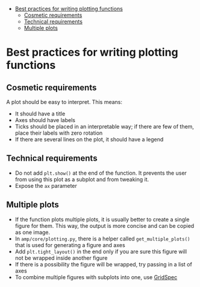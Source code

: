 

<!-- toc -->

- [Best practices for writing plotting functions](#best-practices-for-writing-plotting-functions)
  * [Cosmetic requirements](#cosmetic-requirements)
  * [Technical requirements](#technical-requirements)
  * [Multiple plots](#multiple-plots)

<!-- tocstop -->

# Best practices for writing plotting functions

## Cosmetic requirements

A plot should be easy to interpret. This means:

- It should have a title
- Axes should have labels
- Ticks should be placed in an interpretable way; if there are few of them,
  place their labels with zero rotation
- If there are several lines on the plot, it should have a legend

## Technical requirements

- Do not add `plt.show()` at the end of the function. It prevents the user from
  using this plot as a subplot and from tweaking it.
- Expose the `ax` parameter

## Multiple plots

- If the function plots multiple plots, it is usually better to create a single
  figure for them. This way, the output is more concise and can be copied as one
  image.
- In `amp/core/plotting.py`, there is a helper called `get_multiple_plots()`
  that is used for generating a figure and axes
- Add `plt.tight_layout()` in the end only if you are sure this figure will not
  be wrapped inside another figure
- If there is a possibility the figure will be wrapped, try passing in a list of
  axes
- To combine multiple figures with subplots into one, use
  [GridSpec](https://matplotlib.org/3.2.1/api/_as_gen/matplotlib.gridspec.GridSpec.html#matplotlib.gridspec.GridSpec)
